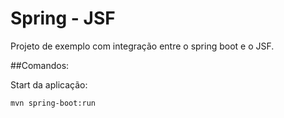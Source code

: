 # Spring - JSF

Projeto de exemplo com integração entre o spring boot e o JSF.

##Comandos:

Start da aplicação:

```sh
mvn spring-boot:run
```